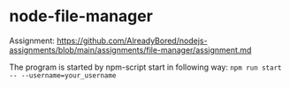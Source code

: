 # node-file-manager

Assignment: https://github.com/AlreadyBored/nodejs-assignments/blob/main/assignments/file-manager/assignment.md

The program is started by npm-script start in following way:
```npm run start -- --username=your_username```

